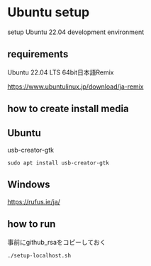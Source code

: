 # Ubuntu setup

setup Ubuntu 22.04 development environment

## requirements

Ubuntu 22.04 LTS 64bit日本語Remix

https://www.ubuntulinux.jp/download/ja-remix

## how to create install media

## Ubuntu

usb-creator-gtk

```shell
sudo apt install usb-creator-gtk
```

## Windows

<https://rufus.ie/ja/>

## how to run

事前にgithub_rsaをコピーしておく

```shell
./setup-localhost.sh
```
